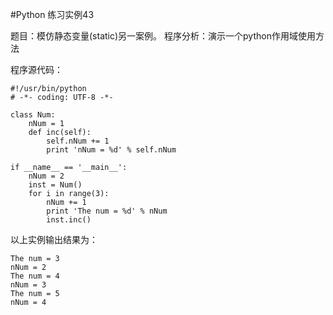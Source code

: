 #Python 练习实例43


题目：模仿静态变量(static)另一案例。
程序分析：演示一个python作用域使用方法


程序源代码：

```
#!/usr/bin/python
# -*- coding: UTF-8 -*-

class Num:
    nNum = 1
    def inc(self):
        self.nNum += 1
        print 'nNum = %d' % self.nNum

if __name__ == '__main__':
    nNum = 2
    inst = Num()
    for i in range(3):
        nNum += 1
        print 'The num = %d' % nNum
        inst.inc()
```

以上实例输出结果为：

```
The num = 3
nNum = 2
The num = 4
nNum = 3
The num = 5
nNum = 4
```